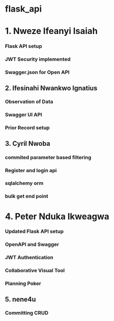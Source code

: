 # flask_api

# 1. Nweze Ifeanyi Isaiah
### Flask API setup
### JWT Security implemented
### Swagger.json for Open API 

## 2. Ifesinahi Nwankwo Ignatius
### Observation of Data
### Swagger UI API
### Prior Record setup

## 3. Cyril Nwoba
### commited parameter based filtering
### Register and login api
### sqlalchemy orm
### bulk get end point

# 4. Peter Nduka Ikweagwa
### Updated Flask API setup
### OpenAPI and Swagger
### JWT Authentication
### Collaborative Visual Tool
### Planning Poker

## 5. nene4u
### Committing CRUD

